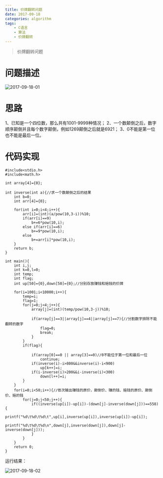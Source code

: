 ```yaml
---
title: 价牌翻转问题
date: 2017-09-18
categories: algorithm
tags:
    - C语言
    - 算法
    - 价牌翻转
---
```


> 价牌翻转问题

# 问题描述

![2017-09-18-01](http://ovefvi4g3.bkt.clouddn.com/2017-09-18-01-1.png)

# 思路

1、已知是一个四位数，那么共有1001-9999种情况；
2、一个数颠倒之后，数字顺序颠倒并且每个数字颠倒，例如1269颠倒之后就是6921；
3、0不能是第一位也不能是最后一位。

# 代码实现

```
#include<stdio.h>
#include<math.h>

int array[4]={0};

int inverse(int a){//求一个数颠倒之后的结果 
	int b=0;
	int arr[4]={0};
	
	for(int i=0;i<4;i++){
		arr[i]=(int)(a/pow(10,3-i))%10;
		if(arr[i]==9)
			b+=6*pow(10,i);
		else if(arr[i]==6)
			b+=9*pow(10,i);
		else
			b+=arr[i]*pow(10,i);
	}
	return b;
}

int main(){
	int i,j;
	int k=0,l=0;
	int temp;
	int flag;
	int up[50]={0},down[50]={0};//分别存放赚钱和赔钱的价牌
	
	for(i=1001;i<10000;i++){
		temp=i;
		flag=1;
		for(j=0;j<4;j++){
			array[j]=(int)(temp/pow(10,3-j))%10;
			
			if(array[j]==3||array[j]==4||array[j]==7){//分割数字排除不能翻转的数字
				flag=0;
				break;
			}	
		}
		if(flag){
			
			if(array[0]==0 || array[3]==0)//0不能位于第一位和最后一位 
				continue;
			if(inverse(i)-i>800&&inverse(i)-i<900)
				up[k++]=i;
			if(i-inverse(i)>200&&i-inverse(i)<300)
				down[l++]=i;
		}
	}
	for(i=0;i<50;i++){//依次输出赚钱的原价，颠倒价、赚的钱、赔钱的原价、颠倒价、赔的钱
		for(j=0;j<50;j++){
			if((inverse(up[i])-up[i])-(down[j]-inverse(down[j]))==558){	
				printf("%d\t%d\t%d\t",up[i],inverse(up[i]),inverse(up[i])-up[i]);
				printf("%d\t%d\t%d\n",down[j],inverse(down[j]),down[j]-inverse(down[j]));
			}
		}
	}
	return 0;
} 
```

运行结果：

![2017-09-18-02](http://ovefvi4g3.bkt.clouddn.com/2017-09-18-02-1.png)


